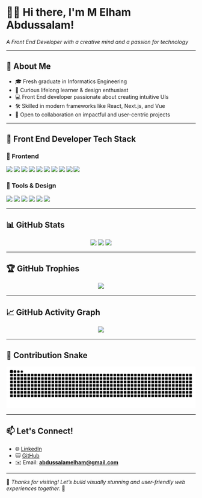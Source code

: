 
<!--
Fresh graduate passionate about becoming a Front End Developer. I love building modern, responsive, and user-friendly web applications. With a strong foundation in front-end technologies and design thinking, I strive to craft smooth and intuitive user experiences.
-->

# 👨‍💻 Hi there, I'm M Elham Abdussalam!

_A Front End Developer with a creative mind and a passion for technology_

---

## 🚀 About Me

- 🎓 Fresh graduate in Informatics Engineering  
- 🧠 Curious lifelong learner & design enthusiast  
- 💻 Front End developer passionate about creating intuitive UIs  
- 🛠️ Skilled in modern frameworks like React, Next.js, and Vue  
- 🤝 Open to collaboration on impactful and user-centric projects  

---

## 🧰 Front End Developer Tech Stack

### 🎨 Frontend
<div>
  <img src="https://img.shields.io/badge/HTML-E34F26?style=for-the-badge&logo=html5&logoColor=white" />
  <img src="https://img.shields.io/badge/CSS-1572B6?style=for-the-badge&logo=css3&logoColor=white" />
  <img src="https://img.shields.io/badge/JavaScript-F7DF1E?style=for-the-badge&logo=javascript&logoColor=black" />
  <img src="https://img.shields.io/badge/TypeScript-007ACC?style=for-the-badge&logo=typescript&logoColor=white" />
  <img src="https://img.shields.io/badge/TailwindCSS-38B2AC?style=for-the-badge&logo=tailwind-css&logoColor=white" />
  <img src="https://img.shields.io/badge/Bootstrap-7952B3?style=for-the-badge&logo=bootstrap&logoColor=white" />
  <img src="https://img.shields.io/badge/React-20232A?style=for-the-badge&logo=react&logoColor=61DAFB" />
  <img src="https://img.shields.io/badge/Next.js-000?style=for-the-badge&logo=nextdotjs&logoColor=white" />
  <img src="https://img.shields.io/badge/Vue.js-35495E?style=for-the-badge&logo=vuedotjs&logoColor=4FC08D" />
  <img src="https://img.shields.io/badge/Angular-DD0031?style=for-the-badge&logo=angular&logoColor=white" />
</div>

### 🔧 Tools & Design
<div>
  <img src="https://img.shields.io/badge/Vite-B73BFE?style=for-the-badge&logo=vite&logoColor=FFD62E" />
  <img src="https://img.shields.io/badge/Figma-F24E1E?style=for-the-badge&logo=figma&logoColor=white" />
  <img src="https://img.shields.io/badge/Canva-00C4CC?style=for-the-badge&logo=canva&logoColor=white" />
  <img src="https://img.shields.io/badge/Photoshop-31A8FF?style=for-the-badge&logo=Adobe%20Photoshop&logoColor=black" />
  <img src="https://img.shields.io/badge/Illustrator-FF9A00?style=for-the-badge&logo=adobe%20illustrator&logoColor=white" />
  <img src="https://img.shields.io/badge/Premiere_Pro-9999FF?style=for-the-badge&logo=adobe%20premiere%20pro&logoColor=white" />
</div>

---

## 📊 GitHub Stats

<div align="center">
  <img src="https://github-readme-stats.vercel.app/api?username=ElhamAbdussalam&show_icons=true&theme=dracula&hide_border=false&include_all_commits=true&count_private=true" height="180" />
  <img src="https://github-readme-streak-stats.herokuapp.com/?user=ElhamAbdussalam&theme=dracula&hide_border=false" height="180" />
  <img src="https://github-readme-stats.vercel.app/api/top-langs/?username=ElhamAbdussalam&layout=compact&theme=dracula&hide_border=false&langs_count=10" height="180" />
</div>

---

## 🏆 GitHub Trophies

<div align="center">
  <img src="https://github-profile-trophy.vercel.app/?username=ElhamAbdussalam&theme=dracula&no-frame=true&column=7&margin-w=10" />
</div>

---

## 📈 GitHub Activity Graph

<div align="center">
  <img src="https://github-readme-activity-graph.vercel.app/graph?username=ElhamAbdussalam&theme=dracula&area=true&hide_border=false" />
</div>

---

## 🐍 Contribution Snake

<div align="center">
  <img src="https://raw.githubusercontent.com/ElhamAbdussalam/ElhamAbdussalam/output/snake.svg" alt="Snake animation" />
</div>

---

## 📫 Let's Connect!

- 🌐 [LinkedIn](https://www.linkedin.com/in/m-elham-abdussalam)
- 🐱 [GitHub](https://github.com/ElhamAbdussalam)
- ✉️ Email: **abdussalamelham@gmail.com**

---

💬 _Thanks for visiting! Let’s build visually stunning and user-friendly web experiences together._ 🚀
